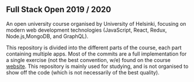 ## Full Stack Open 2019 / 2020
An open university course organised by University of Helsinki, focusing on modern web development technologies (JavaScript, React, Redux, Node.js,MongoDB, and GraphQL). 

This repository is divided into the different parts of the course, each part containing multiple apps. Most of the commits are a full implementation for a single exercise (not the best convention, w/e) found on the course [website](https://fullstackopen.com/). This repository is mainly used for studying, and is not organised to show off the code (which is not necessarily of the best quality).

